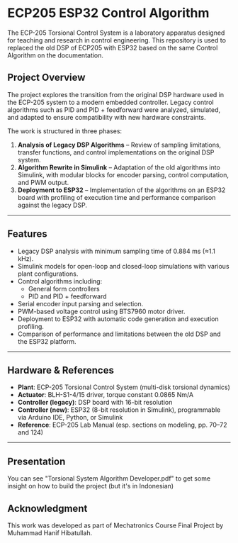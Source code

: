 # ECP205 ESP32 Control Algorithm
The ECP-205 Torsional Control System is a laboratory apparatus designed for teaching and research in control engineering. This repository is used to replaced the old DSP of ECP205 with ESP32 based on the same Control Algorithm on the documentation.

## Project Overview
The project explores the transition from the original DSP hardware used in the ECP-205 system to a modern embedded controller. Legacy control algorithms such as PID and PID + feedforward were analyzed, simulated, and adapted to ensure compatibility with new hardware constraints.  

The work is structured in three phases:
1. **Analysis of Legacy DSP Algorithms** – Review of sampling limitations, transfer functions, and control implementations on the original DSP system.  
2. **Algorithm Rewrite in Simulink** – Adaptation of the old algorithms into Simulink, with modular blocks for encoder parsing, control computation, and PWM output.  
3. **Deployment to ESP32** – Implementation of the algorithms on an ESP32 board with profiling of execution time and performance comparison against the legacy DSP.

---

## Features
- Legacy DSP analysis with minimum sampling time of 0.884 ms (≈1.1 kHz).  
- Simulink models for open-loop and closed-loop simulations with various plant configurations.  
- Control algorithms including:
  - General form controllers  
  - PID and PID + feedforward  
- Serial encoder input parsing and selection.  
- PWM-based voltage control using BTS7960 motor driver.  
- Deployment to ESP32 with automatic code generation and execution profiling.  
- Comparison of performance and limitations between the old DSP and the ESP32 platform.  

---

## Hardware & References
- **Plant**: ECP-205 Torsional Control System (multi-disk torsional dynamics)  
- **Actuator**: BLH-S1-4/15 driver, torque constant 0.0865 Nm/A  
- **Controller (legacy)**: DSP board with 16-bit resolution  
- **Controller (new)**: ESP32 (8-bit resolution in Simulink), programmable via Arduino IDE, Python, or Simulink  
- **Reference**: ECP-205 Lab Manual (esp. sections on modeling, pp. 70–72 and 124)  

---

## Presentation
You can see "Torsional System Algorithm Developer.pdf" to get some insight on how to build the project (but it's in Indonesian)

## Acknowledgment

This work was developed as part of Mechatronics Course Final Project by Muhammad Hanif Hibatullah.
